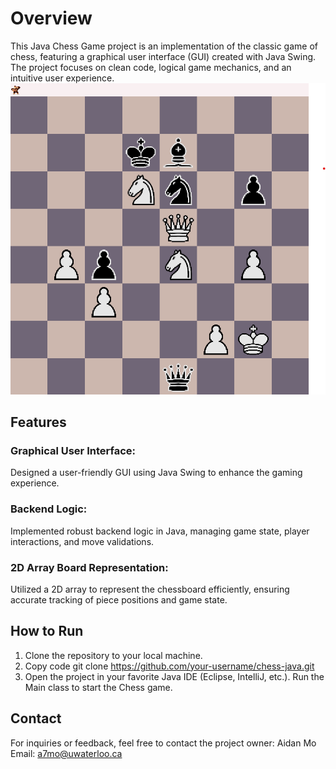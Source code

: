 # Overview
This Java Chess Game project is an implementation of the classic game of chess, featuring a graphical user interface (GUI) created with Java Swing. The project focuses on clean code, logical game mechanics, and an intuitive user experience.
<img src = "./public/Chess_in_java_Demo.png">

## Features
### Graphical User Interface:
Designed a user-friendly GUI using Java Swing to enhance the gaming experience.
### Backend Logic:
Implemented robust backend logic in Java, managing game state, player interactions, and move validations.
### 2D Array Board Representation:
Utilized a 2D array to represent the chessboard efficiently, ensuring accurate tracking of piece positions and game state.

## How to Run
1. Clone the repository to your local machine.
2. Copy code
git clone https://github.com/your-username/chess-java.git
3. Open the project in your favorite Java IDE (Eclipse, IntelliJ, etc.).
Run the Main class to start the Chess game.

## Contact
For inquiries or feedback, feel free to contact the project owner:
Aidan Mo
Email: a7mo@uwaterloo.ca
